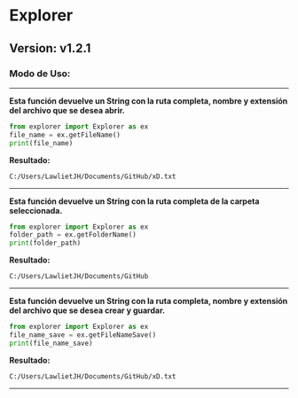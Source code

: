 # Explorer
## Version: v1.2.1

### Modo de Uso:
---
__Esta función devuelve un String con la ruta completa, nombre y extensión del archivo que se desea abrir.__
```python
from explorer import Explorer as ex
file_name = ex.getFileName()
print(file_name)
```
__Resultado:__
```ms
C:/Users/LawlietJH/Documents/GitHub/xD.txt
```
---
__Esta función devuelve un String con la ruta completa de la carpeta seleccionada.__
```python
from explorer import Explorer as ex
folder_path = ex.getFolderName()
print(folder_path)
```
__Resultado:__
```ms
C:/Users/LawlietJH/Documents/GitHub
```
---
__Esta función devuelve un String con la ruta completa, nombre y extensión del archivo que se desea crear y guardar.__
```python
from explorer import Explorer as ex
file_name_save = ex.getFileNameSave()
print(file_name_save)
```
__Resultado:__
```ms
C:/Users/LawlietJH/Documents/GitHub/xD.txt
```
---
